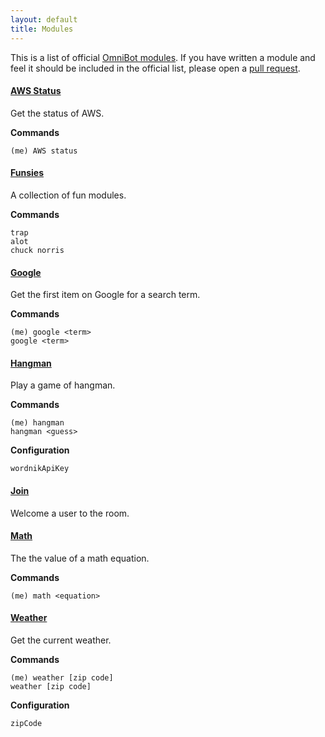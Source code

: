 ```yaml
---
layout: default
title: Modules
---
```

This is a list of official [OmniBot modules](https://github.com/mloberg/OmniBot-Modules). If you have written a module and feel it should be included in the official list, please open a [pull request](https://github.com/mloberg/OmniBot-Modules/pull/new/master).

#### [AWS Status](https://github.com/mloberg/OmniBot-Modules/blob/master/modules/aws.js)

Get the status of AWS.

**Commands**

	(me) AWS status

#### [Funsies](https://github.com/mloberg/OmniBot-Modules/blob/master/modules/funsies.js)

A collection of fun modules.

**Commands**

	trap
	alot
	chuck norris

#### [Google](https://github.com/mloberg/OmniBot-Modules/blob/master/modules/google.js)

Get the first item on Google for a search term.

**Commands**

	(me) google <term>
	google <term>

#### [Hangman](https://github.com/mloberg/OmniBot-Modules/blob/master/modules/hangman.js)

Play a game of hangman.

**Commands**

	(me) hangman
	hangman <guess>

**Configuration**

	wordnikApiKey

#### [Join](https://github.com/mloberg/OmniBot-Modules/blob/master/modules/join.js)

Welcome a user to the room.

#### [Math](https://github.com/mloberg/OmniBot-Modules/blob/master/modules/math.js)

The the value of a math equation.

**Commands**

	(me) math <equation>

#### [Weather](https://github.com/mloberg/OmniBot-Modules/blob/master/modules/weather.js)

Get the current weather.

**Commands**

	(me) weather [zip code]
	weather [zip code]

**Configuration**

	zipCode
